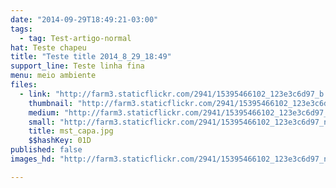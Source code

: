 ```yaml
---
date: "2014-09-29T18:49:21-03:00"
tags:
  - tag: Test-artigo-normal
hat: Teste chapeu
title: "Teste title 2014_8_29_18:49"
support_line: Teste linha fina
menu: meio ambiente
files:
  - link: "http://farm3.staticflickr.com/2941/15395466102_123e3c6d97_b.jpg"
    thumbnail: "http://farm3.staticflickr.com/2941/15395466102_123e3c6d97_t.jpg"
    medium: "http://farm3.staticflickr.com/2941/15395466102_123e3c6d97_z.jpg"
    small: "http://farm3.staticflickr.com/2941/15395466102_123e3c6d97_n.jpg"
    title: mst_capa.jpg
    $$hashKey: 01D
published: false
images_hd: "http://farm3.staticflickr.com/2941/15395466102_123e3c6d97_n.jpg"

---
```


